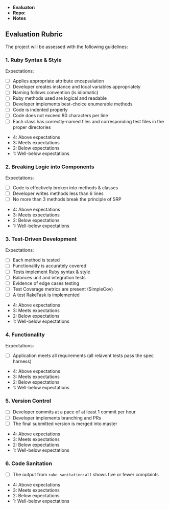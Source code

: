 * **Evaluator:**
* **Repo:**
* **Notes**

## Evaluation Rubric

The project will be assessed with the following guidelines:

### 1. Ruby Syntax & Style

Expectations: 

- [ ] Applies appropriate attribute encapsulation  
- [ ] Developer creates instance and local variables appropriately
- [ ] Naming follows convention (is idiomatic)
- [ ] Ruby methods used are logical and readable  
- [ ] Developer implements best-choice enumerable methods
- [ ] Code is indented properly
- [ ] Code does not exceed 80 characters per line
- [ ] Each class has correctly-named files and corresponding test files in the proper directories

* 4: Above expectations
* 3: Meets expectations
* 2: Below expectations
* 1: Well-below expectations 

### 2. Breaking Logic into Components

Expectations: 

- [ ] Code is effectively broken into methods & classes 
- [ ] Developer writes methods less than 6 lines 
- [ ] No more than 3 methods break the principle of SRP 

* 4: Above expectations
* 3: Meets expectations
* 2: Below expectations
* 1: Well-below expectations

### 3. Test-Driven Development

Expectations: 

- [ ] Each method is tested  
- [ ] Functionality is accurately covered
- [ ] Tests implement Ruby syntax & style   
- [ ] Balances unit and integration tests 
- [ ] Evidence of edge cases testing 
- [ ] Test Coverage metrics are present (SimpleCov)
- [ ] A test RakeTask is implemented

* 4: Above expectations
* 3: Meets expectations
* 2: Below expectations
* 1: Well-below expectations

### 4. Functionality

Expectations: 

- [ ] Application meets all requirements (all relavent tests pass the spec harness)

* 4: Above expectations
* 3: Meets expectations
* 2: Below expectations
* 1: Well-below expectations

### 5. Version Control

- [ ] Developer commits at a pace of at least 1 commit per hour
- [ ] Developer implements branching and PRs
- [ ] The final submitted version is merged into master

* 4: Above expectations
* 3: Meets expectations
* 2: Below expectations
* 1: Well-below expectations

### 6. Code Sanitation

- [ ] The output from `rake sanitation:all` shows five or fewer complaints

* 4: Above expectations
* 3: Meets expectations
* 2: Below expectations
* 1: Well-below expectations
